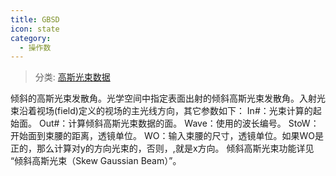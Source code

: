 ```yaml
---
title: GBSD
icon: state
category:
  - 操作数
---
```


> 分类: [高斯光束数据](/hb/operands/135/893/  "Zemax 操作数 高斯光束数据")

倾斜的高斯光束发散角。光学空间中指定表面出射的倾斜高斯光束发散角。入射光束沿着视场(field)定义的视场的主光线方向，其它参数如下： 
In#：光束计算的起始面。 
Out#：计算倾斜高斯光束数据的面。 
Wave：使用的波长编号。 
StoW：开始面到束腰的距离，透镜单位。 
WO：输入束腰的尺寸，透镜单位。如果WO是正的，那么计算对y的方向光束的，否则，,就是x方向。 
倾斜高斯光束功能详见 “倾斜高斯光束（Skew Gaussian Beam）”。